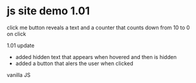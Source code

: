 # js site demo 1.01

click me button reveals a text and a counter that counts down from 10 to 0 on click

1.01 update
- added hidden text that appears when hovered and then is hidden
- added a button that alers the user when clicked


vanilla JS
